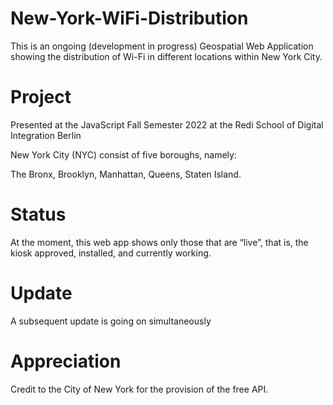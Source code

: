 # New-York-WiFi-Distribution

This is an ongoing (development in progress) Geospatial Web Application showing the distribution of Wi-Fi in different locations within New York City.

# Project
Presented at the JavaScript Fall Semester 2022 at the Redi School of Digital Integration Berlin

New York City (NYC) consist of five boroughs, namely:

The Bronx,
Brooklyn,
Manhattan,
Queens,
Staten Island.

# Status
At the moment, this web app shows only those that are “live”, that is, the kiosk approved, installed, and currently working.

# Update
A subsequent update is going on simultaneously

# Appreciation

Credit to the City of New York for the provision of the free API. 
